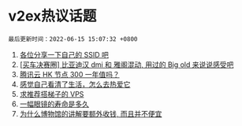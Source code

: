 # v2ex热议话题

`最后更新时间：2022-06-15 15:07:32 +0800`

1. [各位分享一下自己的 SSID 吧](https://www.v2ex.com/t/859713)
1. [[买车决赛圈] 比亚迪汉 dmi 和 雅阁混动, 用过的 Big old 来说说感受吧](https://www.v2ex.com/t/859546)
1. [腾讯云 HK 节点 300 一年值吗？](https://www.v2ex.com/t/859587)
1. [感觉自己看清了生活，怎么去热爱它](https://www.v2ex.com/t/859562)
1. [求推荐搭梯子的 VPS](https://www.v2ex.com/t/859557)
1. [一幅眼镜的寿命是多久](https://www.v2ex.com/t/859701)
1. [为什么博物馆的讲解要额外收钱, 而且并不便宜](https://www.v2ex.com/t/859638)

